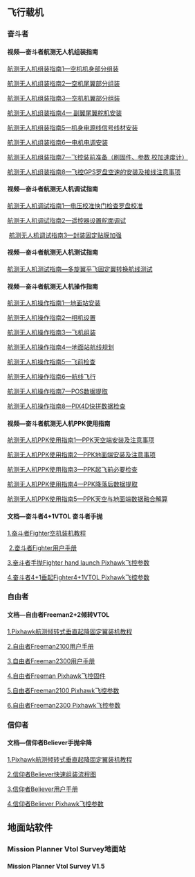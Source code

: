 ## 飞行载机
### 奋斗者
#### 视频—奋斗者航测无人机组装指南

[航测无人机组装指南1—空机机身部分组装](https://www.ixigua.com/6861050564290019847)

[航测无人机组装指南2—空机尾翼部分组装](https://www.ixigua.com/6861878608907108878)

[航测无人机组装指南3—空机机翼部分组装](https://www.ixigua.com/6861901658658603534)

[航测无人机组装指南4— 副翼尾翼舵机安装](https://www.ixigua.com/6863735636646429197/?utm_source=xiguastudio)

[航测无人机组装指南5—机身电源线信号线材安装](https://www.ixigua.com/6863738262251373064/?utm_source=xiguastudio)

[航测无人机组装指南6—电机电调安装](https://www.ixigua.com/6863743462378832392/?utm_source=xiguastudio)

[航测无人机组装指南7—飞控装前准备（刷固件、参数 校加速度计）](https://www.ixigua.com/6863747460691395085/?utm_source=xiguastudio)

[航测无人机组装指南8—飞控GPS罗盘空速的安装及接线注意事项](https://www.ixigua.com/6865237768470004232/?utm_source=xiguastudio)
‍
#### 视频—奋斗者航测无人机调试指南

[航测无人机调试指南1—电压校准快门检查罗盘校准](https://www.ixigua.com/6866006858428056072/?utm_source=xiguastudio)


[航测无人机调试指南2—遥控器设置舵面调试](https://www.ixigua.com/6866010923165975048/?utm_source=xiguastudio)

‍
[航测无人机调试指南3—封装固定贴膜加强](https://www.ixigua.com/6866012626925650446/?utm_source=xiguastudio)

#### 视频—奋斗者航测无人机测试指南

[航测无人机测试指南—多旋翼平飞固定翼转换航线测试](https://www.ixigua.com/6866016284874637832/?utm_source=xiguastudio)

#### 视频—奋斗者航测无人机操作指南

[航测无人机操作指南1—地面站安装](https://www.ixigua.com/6857687167473287691/?utm_source=xiguastudio)

[航测无人机操作指南2—相机设置](https://www.ixigua.com/6857691162161971724?logTag=UXDJAv3aafe96DCyzL4xK)

[航测无人机操作指南3—飞机组装](https://www.ixigua.com/6858215252614447630?logTag=u_zk0nIgt2d2dfMRI08P_)

[航测无人机操作指南4—地面站航线规划](https://www.ixigua.com/6858222344041824781?logTag=fmSPliMhxx8J2mu3e-w6w)

[航测无人机操作指南5—飞前检查](https://www.ixigua.com/6858223445302657543?logTag=AXHRLotRpFMwUJd_Y21dJ)

[航测无人机操作指南6—航线飞行](https://www.ixigua.com/6858239109622661645?logTag=SzY2MCC32C4GcTNyyeU0z)

[航测无人机操作指南7—POS数据提取](https://www.ixigua.com/6858508030078616078?logTag=w8QKTXa7mA0xVWsWQFaqz)

[航测无人机操作指南8—PIX4D快拼数据检查](https://www.ixigua.com/6858512109739868685?logTag=nFGF7T0IoHggd1iJmFxJZ)

#### 视频—奋斗者航测无人机PPK使用指南

[航测无人机PPK使用指南1—PPK天空端安装及注意事项](https://www.ixigua.com/6858544277039874574?logTag=Knh4fSM8WmqJxh-XDSJvT)

[航测无人机PPK使用指南2—PPK地面端安装及注意事项](https://www.ixigua.com/6858545619674333709?logTag=cuFW673zKykv8UALUiZIT)

[航测无人机PPK使用指南3—PPK起飞前必要检查](https://www.ixigua.com/6858546198509421064?logTag=aq5y1WKCEn2S8lTBbOVc_)

[航测无人机PPK使用指南4—PPK降落后数据提取](https://www.ixigua.com/6858547133725803016?logTag=ZAr5H8JDQcJhWdZDumt43)

[航测无人机PPK使用指南5—PPK天空与地面端数据融合解算](https://www.ixigua.com/6858550798398259726?logTag=FhVB-iKvSCvP-K6t2P0Dp)

#### 文档—奋斗者4+1VTOL 奋斗者手抛
[1.奋斗者Fighter空机装机教程]()

‍
[2.奋斗者Fighter用户手册](https://raw.githubusercontent.com/makeflyeasy/MFE_ArduPlane/main/Fighter/%E5%A5%8B%E6%96%97%E8%80%85%E7%94%A8%E6%88%B7%E6%89%8B%E5%86%8C(User%20manual%20for%20Fighter%20)V1.0.pdf)

[3.奋斗者手抛Fighter hand launch Pixhawk飞控参数](https://github.com/makeflyeasy/MFE_ArduPlane/raw/main/Fighter/Parameter/%E5%A5%8B%E6%96%97%E8%80%85%E6%89%8B%E6%8A%9BFighter%20hand%20launch.rar)

[4.奋斗者4+1垂起Fighter4+1VTOL Pixhawk飞控参数](https://github.com/makeflyeasy/MFE_ArduPlane/raw/main/Fighter/Parameter/%E5%A5%8B%E6%96%97%E8%80%85%E5%9E%82%E8%B5%B7Fighter%20VTOL.rar)

### 自由者

#### 文档—自由者Freeman2+2倾转VTOL
[1‍.Pixhawk航测倾转式垂直起降固定翼装机‍教程](Freeman/pixhawk航测倾转式垂直起降固定翼自学笔记.md)

[2.自由者Freeman2100用户手册](https://github.com/makeflyeasy/MFE_ArduPlane/raw/main/Freeman/%E8%87%AA%E7%94%B1%E8%80%852100%E7%94%A8%E6%88%B7%E6%89%8B%E5%86%8C(User%20manual%20for%20freeman2100)V1.0.pdf)

[3.自由者Freeman2300用户手册](https://github.com/makeflyeasy/MFE_ArduPlane/raw/main/Freeman/%E8%87%AA%E7%94%B1%E8%80%852300%E7%94%A8%E6%88%B7%E6%89%8B%E5%86%8C%20(User%20manual%20for%20freeman2300)v1.0.pdf)

[4.自由者Freeman‍ Pixhawk飞控‍固件](https://github.com/makeflyeasy/MFE_ArduPlane/raw/main/Freeman/Firmware/ArduPlane_V4_01_0_20201201.rar)

[5.自由者Freeman2100 Pixhawk飞控‍参数](https://github.com/makeflyeasy/MFE_ArduPlane/raw/main/Freeman/Parameter/%E8%87%AA%E7%94%B1%E8%80%852100Freeman2100.rar)

[6.自由者Freeman2300 Pixhawk飞控‍参数](https://github.com/makeflyeasy/MFE_ArduPlane/raw/main/Freeman/Parameter/%E8%87%AA%E7%94%B1%E8%80%852300Freeman2300.rar)

### 信仰者

#### 文档—信仰者Believer手抛伞降

[1‍.Pixhawk航测倾转式垂直起降固定翼装机‍教程]()

[2.信仰者Believer快速组装流程图](https://github.com/makeflyeasy/MFE_ArduPlane/raw/main/Believer/%E4%BF%A1%E4%BB%B0%E8%80%85%E7%BB%84%E8%A3%85%E6%B5%81%E7%A8%8B%E5%9B%BE(Believer%20Assembly%20Flow%20Graph).pdf)

[3.信仰者Believer用户手册](https://github.com/makeflyeasy/MFE_ArduPlane/raw/main/Believer/%E4%BF%A1%E4%BB%B0%E8%80%85%E7%94%A8%E6%88%B7%E6%89%8B%E5%86%8C(User%20manual%20for%20Believer)V1.2.pdf)

[4.信仰者Believer ‍Pixhawk飞控参数](https://github.com/makeflyeasy/MFE_ArduPlane/raw/main/Believer/Parameter/%E4%BF%A1%E4%BB%B0%E8%80%85Believer.rar)

## 地面站软件

### Mission Planner Vtol Survey地面站
#### Mission Planner Vtol Survey V1.5



